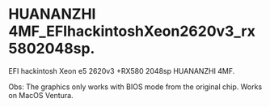 # HUANANZHI 4MF_EFIhackintoshXeon2620v3_rx5802048sp. 
EFI hackintosh Xeon e5 2620v3 +RX580 2048sp HUANANZHI 4MF.

Obs: The graphics only works with BIOS mode from the original chip.
Works on MacOS Ventura.


